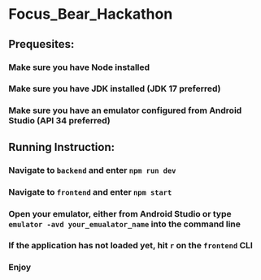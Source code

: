# Focus_Bear_Hackathon
 
## Prequesites:

### Make sure you have Node installed
### Make sure you have JDK installed (JDK 17 preferred)
### Make sure you have an emulator configured from Android Studio (API 34 preferred)

## Running Instruction:

### Navigate to `backend` and enter `npm run dev`
### Navigate to `frontend` and enter `npm start`
### Open your emulator, either from Android Studio or type `emulator -avd your_emualator_name` into the command line
### If the application has not loaded yet, hit `r` on the `frontend` CLI
### Enjoy

